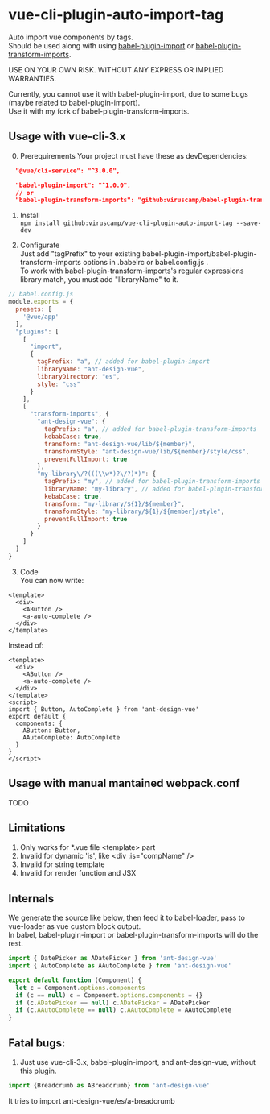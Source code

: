# vue-cli-plugin-auto-import-tag
Auto import vue components by tags.  
Should be used along with using [babel-plugin-import](https://github.com/ant-design/babel-plugin-import) or [babel-plugin-transform-imports](https://github.com/viruscamp/babel-plugin-transform-imports/tree/babel-7).

USE ON YOUR OWN RISK. WITHOUT ANY EXPRESS OR IMPLIED WARRANTIES.

Currently, you cannot use it with babel-plugin-import, due to some bugs (maybe related to babel-plugin-import).  
Use it with my fork of babel-plugin-transform-imports.

## Usage with vue-cli-3.x
0. Prerequirements  Your project must have these as devDependencies:
```json
  "@vue/cli-service": "^3.0.0",

  "babel-plugin-import": "^1.0.0",
  // or
  "babel-plugin-transform-imports": "github:viruscamp/babel-plugin-transform-imports",
```

1. Install  
```npm install github:viruscamp/vue-cli-plugin-auto-import-tag --save-dev```

2. Configurate  
Just add "tagPrefix" to your existing babel-plugin-import/babel-plugin-transform-imports options in .babelrc or babel.config.js .  
To work with babel-plugin-transform-imports's regular expressions library match, you must add "libraryName" to it.
```javascript
// babel.config.js
module.exports = {
  presets: [
    '@vue/app'
  ],
  "plugins": [
    [
      "import",
      {
        tagPrefix: "a", // added for babel-plugin-import
        libraryName: "ant-design-vue",
        libraryDirectory: "es",
        style: "css"
      }
    ],
    [
      "transform-imports", {
        "ant-design-vue": {
          tagPrefix: "a", // added for babel-plugin-transform-imports
          kebabCase: true,
          transform: "ant-design-vue/lib/${member}",
          transformStyle: "ant-design-vue/lib/${member}/style/css",
          preventFullImport: true
        },
        "my-library\/?(((\\w*)?\/?)*)": {
          tagPrefix: "my", // added for babel-plugin-transform-imports
          libraryName: "my-library", // added for babel-plugin-transform-imports's regular expressions library match
          kebabCase: true,
          transform: "my-library/${1}/${member}",
          transformStyle: "my-library/${1}/${member}/style",
          preventFullImport: true
        }
      }
    ]
  ]
}

```

3. Code  
You can now write:  
```vue
<template>
  <div>
    <AButton />
    <a-auto-complete />
  </div>
</template>
```
Instead of:  
```vue
<template>
  <div>
    <AButton />
    <a-auto-complete />
  </div>
</template>
<script>
import { Button, AutoComplete } from 'ant-design-vue'
export default {
  components: {
    AButton: Button,
    AAutoComplete: AutoComplete
  }
}
</script>
```

## Usage with manual mantained webpack.conf
TODO

## Limitations
1. Only works for *.vue file \<template\> part
2. Invalid for dynamic 'is', like \<div :is="compName" /\>
3. Invalid for string template
4. Invalid for render function and JSX

## Internals
We generate the source like below, then feed it to babel-loader, pass to vue-loader as vue custom block output.  
In babel, babel-plugin-import or babel-plugin-transform-imports will do the rest.
```javascript
import { DatePicker as ADatePicker } from 'ant-design-vue'
import { AutoComplete as AAutoComplete } from 'ant-design-vue'

export default function (Component) {
  let c = Component.options.components
  if (c == null) c = Component.options.components = {}
  if (c.ADatePicker == null) c.ADatePicker = ADatePicker
  if (c.AAutoComplete == null) c.AAutoComplete = AAutoComplete
}
```

## Fatal bugs:
1. Just use vue-cli-3.x, babel-plugin-import, and ant-design-vue, without this plugin.  
```javascript
import {Breadcrumb as ABreadcrumb} from 'ant-design-vue'
```
It tries to import ant-design-vue/es/a-breadcrumb

